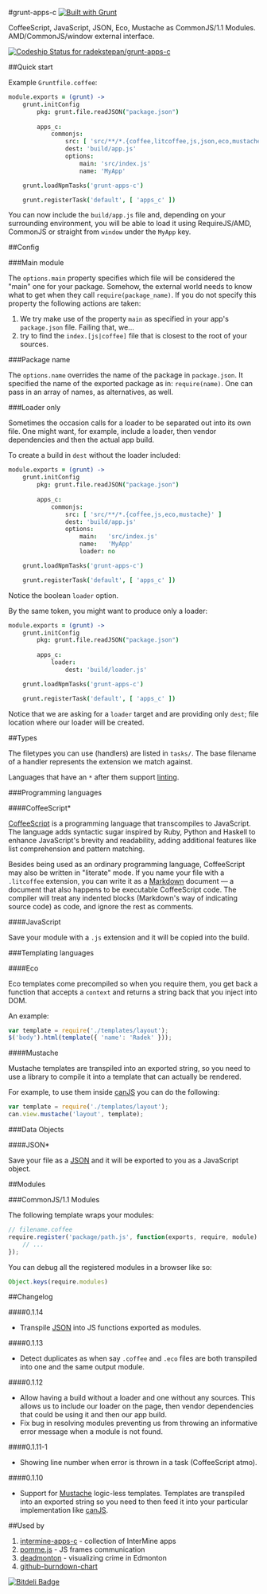 #grunt-apps-c [![Built with Grunt](https://cdn.gruntjs.com/builtwith.png)](http://gruntjs.com/)

CoffeeScript, JavaScript, JSON, Eco, Mustache as CommonJS/1.1 Modules. AMD/CommonJS/window external interface.

[ ![Codeship Status for radekstepan/grunt-apps-c](https://www.codeship.io/projects/7c42c200-2543-0131-75e4-3aa0f2c98596/status?branch=master)](https://www.codeship.io/projects/8915)

##Quick start

Example `Gruntfile.coffee`:

```coffeescript
module.exports = (grunt) ->
    grunt.initConfig
        pkg: grunt.file.readJSON("package.json")
        
        apps_c:
            commonjs:
                src: [ 'src/**/*.{coffee,litcoffee,js,json,eco,mustache}' ]
                dest: 'build/app.js'
                options:
                    main: 'src/index.js'
                    name: 'MyApp'

    grunt.loadNpmTasks('grunt-apps-c')

    grunt.registerTask('default', [ 'apps_c' ])
```

You can now include the `build/app.js` file and, depending on your surrounding environment, you will be able to load it using RequireJS/AMD, CommonJS or straight from `window` under the `MyApp` key.

##Config

###Main module

The `options.main` property specifies which file will be considered the "main" one for your package. Somehow, the external world needs to know what to get when they call `require(package_name)`. If you do not specify this property the following actions are taken:

1. We try make use of the property `main` as specified in your app's `package.json` file. Failing that, we...
1. try to find the `index.[js|coffee]` file that is closest to the root of your sources.

###Package name

The `options.name` overrides the name of the package in `package.json`. It specified the name of the exported package as in: `require(name)`. One can pass in an array of names, as alternatives, as well.

###Loader only

Sometimes the occasion calls for a loader to be separated out into its own file. One might want, for example, include a loader, then vendor dependencies and then the actual app build.

To create a build in `dest` without the loader included:

```coffeescript
module.exports = (grunt) ->
    grunt.initConfig
        pkg: grunt.file.readJSON("package.json")
        
        apps_c:
            commonjs:
                src: [ 'src/**/*.{coffee,js,eco,mustache}' ]
                dest: 'build/app.js'
                options:
                    main:   'src/index.js'
                    name:   'MyApp'
                    loader: no

    grunt.loadNpmTasks('grunt-apps-c')

    grunt.registerTask('default', [ 'apps_c' ])
```

Notice the boolean `loader` option.

By the same token, you might want to produce only a loader:

```coffeescript
module.exports = (grunt) ->
    grunt.initConfig
        pkg: grunt.file.readJSON("package.json")
        
        apps_c:
            loader:
                dest: 'build/loader.js'

    grunt.loadNpmTasks('grunt-apps-c')

    grunt.registerTask('default', [ 'apps_c' ])
```

Notice that we are asking for a `loader` target and are providing only `dest`; file location where our loader will be created.

##Types

The filetypes you can use (handlers) are listed in `tasks/`. The base filename of a handler represents the extension we match against.

Languages that have an `*` after them support [linting](http://stackoverflow.com/questions/8503559/what-is-linting).

###Programming languages

####CoffeeScript*

[CoffeeScript](http://coffeescript.org/) is a programming language that transcompiles to JavaScript. The language adds syntactic sugar inspired by Ruby, Python and Haskell to enhance JavaScript's brevity and readability, adding additional features like list comprehension and pattern matching.

Besides being used as an ordinary programming language, CoffeeScript may also be written in "literate" mode. If you name your file with a `.litcoffee` extension, you can write it as a [Markdown](http://daringfireball.net/projects/markdown/syntax) document — a document that also happens to be executable CoffeeScript code. The compiler will treat any indented blocks (Markdown's way of indicating source code) as code, and ignore the rest as comments.

####JavaScript

Save your module with a `.js` extension and it will be copied into the build.

###Templating languages

####Eco

Eco templates come precompiled so when you require them, you get back a function that accepts a `context` and returns a string back that you inject into DOM.

An example:

```javascript
var template = require('./templates/layout');
$('body').html(template({ 'name': 'Radek' }));
```

####Mustache

Mustache templates are transpiled into an exported string, so you need to use a library to compile it into a template that can actually be rendered.

For example, to use them inside [canJS](http://canjs.com/guides/Mustache.html) you can do the following:

```javascript
var template = require('./templates/layout');
can.view.mustache('layout', template);
```

###Data Objects

####JSON*

Save your file as a [JSON](http://www.json.org/) and it will be exported to you as a JavaScript object.

##Modules

###CommonJS/1.1 Modules

The following template wraps your modules:

```javascript
// filename.coffee
require.register('package/path.js', function(exports, require, module) {
    // ...
});
```

You can debug all the registered modules in a browser like so:

```javascript
Object.keys(require.modules)
```

##Changelog

####0.1.14

- Transpile [JSON](http://www.json.org/) into JS functions exported as modules.

####0.1.13

- Detect duplicates as when say `.coffee` and `.eco` files are both transpiled into one and the same output module.

####0.1.12

- Allow having a build without a loader and one without any sources. This allows us to include our loader on the page, then vendor dependencies that could be using it and then our app build.
- Fix bug in resolving modules preventing us from throwing an informative error message when a module is not found.

####0.1.11-1

- Showing line number when error is thrown in a task (CoffeeScript atmo).

####0.1.10

- Support for [Mustache](http://mustache.github.io/) logic-less templates. Templates are transpiled into an exported string so you need to then feed it into your particular implementation like [canJS](http://canjs.com/guides/Mustache.html).

##Used by

1. [intermine-apps-c](https://github.com/intermine/intermine-apps-c) - collection of InterMine apps
1. [pomme.js](https://github.com/radekstepan/pomme.js) - JS frames communication
1. [deadmonton](https://github.com/radekstepan/deadmonton) - visualizing crime in Edmonton
1. [github-burndown-chart](https://github.com/radekstepan/github-burndown-chart)

[![Bitdeli Badge](https://d2weczhvl823v0.cloudfront.net/radekstepan/grunt-apps-c/trend.png)](https://bitdeli.com/free "Bitdeli Badge")

